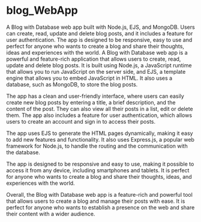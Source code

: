 # blog_WebApp
A Blog with Database web app built with Node.js, EJS, and MongoDB. Users can create, read, update and delete blog posts, and it includes a feature for user authentication. The app is designed to be responsive, easy to use and perfect for anyone who wants to create a blog and share their thoughts, ideas and experiences with the world.
A Blog with Database web app is a powerful and feature-rich application that allows users to create, read, update and delete blog posts. It is built using Node.js, a JavaScript runtime that allows you to run JavaScript on the server side, and EJS, a template engine that allows you to embed JavaScript in HTML. It also uses a database, such as MongoDB, to store the blog posts.

The app has a clean and user-friendly interface, where users can easily create new blog posts by entering a title, a brief description, and the content of the post. They can also view all their posts in a list, edit or delete them. The app also includes a feature for user authentication, which allows users to create an account and sign in to access their posts.

The app uses EJS to generate the HTML pages dynamically, making it easy to add new features and functionality. It also uses Express.js, a popular web framework for Node.js, to handle the routing and the communication with the database.

The app is designed to be responsive and easy to use, making it possible to access it from any device, including smartphones and tablets. It is perfect for anyone who wants to create a blog and share their thoughts, ideas, and experiences with the world.

Overall, the Blog with Database web app is a feature-rich and powerful tool that allows users to create a blog and manage their posts with ease. It is perfect for anyone who wants to establish a presence on the web and share their content with a wider audience.
